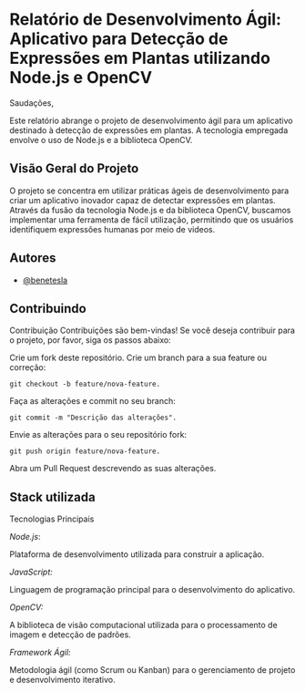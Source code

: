 # Relatório de Desenvolvimento Ágil: Aplicativo para Detecção de Expressões em Plantas utilizando Node.js e OpenCV

Saudações,

Este relatório abrange o projeto de desenvolvimento ágil para um aplicativo destinado à detecção de expressões em plantas. A tecnologia empregada envolve o uso de Node.js e a biblioteca OpenCV.

## Visão Geral do Projeto

O projeto se concentra em utilizar práticas ágeis de desenvolvimento para criar um aplicativo inovador capaz de detectar expressões em plantas. Através da fusão da tecnologia Node.js e da biblioteca OpenCV, buscamos implementar uma ferramenta de fácil utilização, permitindo que os usuários identifiquem expressões humanas por meio de videos.


## Autores

- [@benetesla](https://github.com/benetesla)


## Contribuindo

Contribuição
Contribuições são bem-vindas! Se você deseja contribuir para o projeto, por favor, siga os passos abaixo:

Crie um fork deste repositório.
Crie um branch para a sua feature ou correção: 

`git checkout -b feature/nova-feature.`

Faça as alterações e commit no seu branch: 

`git commit -m "Descrição das alterações".`

Envie as alterações para o seu repositório fork:

` git push origin feature/nova-feature. `

Abra um Pull Request descrevendo as suas alterações.


## Stack utilizada

Tecnologias Principais

*Node.js*:

 Plataforma de desenvolvimento utilizada para construir a aplicação.

*JavaScript:*

 Linguagem de programação principal para o desenvolvimento do aplicativo.

*OpenCV:*

 A biblioteca de visão computacional utilizada para o processamento de imagem e detecção de padrões.

*Framework Ágil:*

 Metodologia ágil (como Scrum ou Kanban) para o gerenciamento de projeto e desenvolvimento iterativo.
